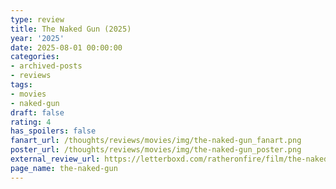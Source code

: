 ```yaml
---
type: review
title: The Naked Gun (2025)
year: '2025'
date: 2025-08-01 00:00:00
categories:
- archived-posts
- reviews
tags:
- movies
- naked-gun
draft: false
rating: 4
has_spoilers: false
fanart_url: /thoughts/reviews/movies/img/the-naked-gun_fanart.png
poster_url: /thoughts/reviews/movies/img/the-naked-gun_poster.png
external_review_url: https://letterboxd.com/ratheronfire/film/the-naked-gun/
page_name: the-naked-gun
---
```


